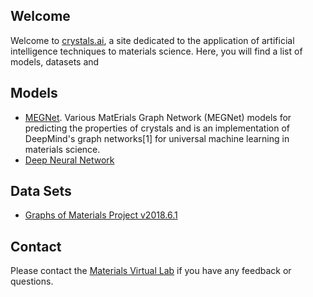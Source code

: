 ## Welcome

Welcome to [crystals.ai](http://crystals.ai), a site dedicated to the application of artificial intelligence techniques to materials science. Here, you will find a list of models, datasets and 

## Models

* [MEGNet](https://megnet.crystals.ai). Various MatErials Graph Network (MEGNet) models for predicting the properties of crystals  and is an implementation of DeepMind's graph networks[1] for universal machine learning in materials science. 
* [Deep Neural Network](https://dnn.crystals.ai)

## Data Sets

* <a href="https://figshare.com/articles/Graphs_of_materials_project/7451351" target="_blank">Graphs of Materials Project v2018.6.1</a>

## Contact

Please contact the [Materials Virtual Lab](http://www.materialsvirtuallab.org) if you have any feedback or questions.
